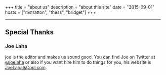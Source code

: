 +++
title = "about us"
description = "about this site"
date = "2015-09-01"
hosts = ["mstratton", "thess", "bridget"]
+++

<hr />

## Special Thanks

### Joe Laha
joe is the editor and makes us sound good. You can find Joe on Twitter at [@joelaha](https://twitter.com/joelaha) or also if you want hire him to do things for you, his website is [JoeLahaIsCool.com](http://www.google.com).
